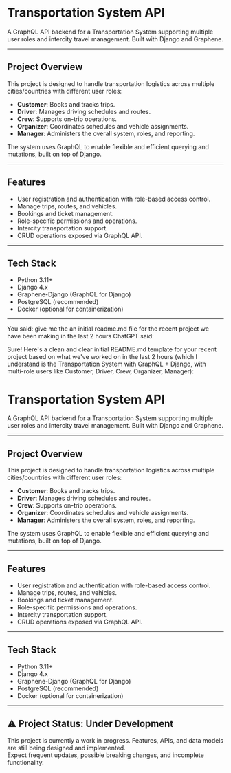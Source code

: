# Transportation System API

A GraphQL API backend for a Transportation System supporting multiple user roles and intercity travel management. Built with Django and Graphene.

---

## Project Overview

This project is designed to handle transportation logistics across multiple cities/countries with different user roles:

- **Customer**: Books and tracks trips.
- **Driver**: Manages driving schedules and routes.
- **Crew**: Supports on-trip operations.
- **Organizer**: Coordinates schedules and vehicle assignments.
- **Manager**: Administers the overall system, roles, and reporting.

The system uses GraphQL to enable flexible and efficient querying and mutations, built on top of Django.

---

## Features

- User registration and authentication with role-based access control.
- Manage trips, routes, and vehicles.
- Bookings and ticket management.
- Role-specific permissions and operations.
- Intercity transportation support.
- CRUD operations exposed via GraphQL API.

---

## Tech Stack

- Python 3.11+
- Django 4.x
- Graphene-Django (GraphQL for Django)
- PostgreSQL (recommended)
- Docker (optional for containerization)

---

You said:
give me the an initial readme.md file for the recent project we have been making in the last 2 hours
ChatGPT said:

Sure! Here's a clean and clear initial README.md template for your recent project based on what we've worked on in the last 2 hours (which I understand is the Transportation System with GraphQL + Django, with multi-role users like Customer, Driver, Crew, Organizer, Manager):

# Transportation System API

A GraphQL API backend for a Transportation System supporting multiple user roles and intercity travel management. Built with Django and Graphene.

---

## Project Overview

This project is designed to handle transportation logistics across multiple cities/countries with different user roles:

- **Customer**: Books and tracks trips.
- **Driver**: Manages driving schedules and routes.
- **Crew**: Supports on-trip operations.
- **Organizer**: Coordinates schedules and vehicle assignments.
- **Manager**: Administers the overall system, roles, and reporting.

The system uses GraphQL to enable flexible and efficient querying and mutations, built on top of Django.

---

## Features

- User registration and authentication with role-based access control.
- Manage trips, routes, and vehicles.
- Bookings and ticket management.
- Role-specific permissions and operations.
- Intercity transportation support.
- CRUD operations exposed via GraphQL API.

---

## Tech Stack

- Python 3.11+
- Django 4.x
- Graphene-Django (GraphQL for Django)
- PostgreSQL (recommended)
- Docker (optional for containerization)

---


## ⚠️ Project Status: Under Development

This project is currently a work in progress. Features, APIs, and data models are still being designed and implemented.  
Expect frequent updates, possible breaking changes, and incomplete functionality.  
